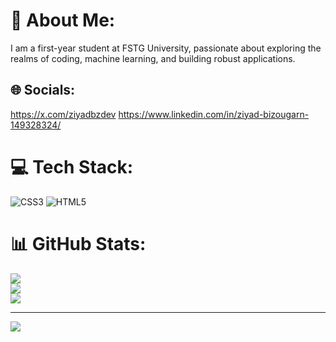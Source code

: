 # 💫 About Me:
I am a first-year  student at FSTG University, passionate about exploring the realms of coding, machine learning, and building robust applications.


## 🌐 Socials:
https://x.com/ziyadbzdev
https://www.linkedin.com/in/ziyad-bizougarn-149328324/

# 💻 Tech Stack:
![CSS3](https://img.shields.io/badge/css3-%231572B6.svg?style=for-the-badge&logo=css3&logoColor=white) ![HTML5](https://img.shields.io/badge/html5-%23E34F26.svg?style=for-the-badge&logo=html5&logoColor=white)
# 📊 GitHub Stats:
![](https://github-readme-stats.vercel.app/api?username=bizougarn-ziyad&theme=prussian&hide_border=false&include_all_commits=false&count_private=false)<br/>
![](https://github-readme-streak-stats.herokuapp.com/?user=bizougarn-ziyad&theme=prussian&hide_border=false)<br/>
![](https://github-readme-stats.vercel.app/api/top-langs/?username=bizougarn-ziyad&theme=prussian&hide_border=false&include_all_commits=false&count_private=false&layout=compact)

---
[![](https://visitcount.itsvg.in/api?id=bizougarn-ziyad&icon=0&color=0)](https://visitcount.itsvg.in)

<!-- Proudly created with GPRM ( https://gprm.itsvg.in ) -->
